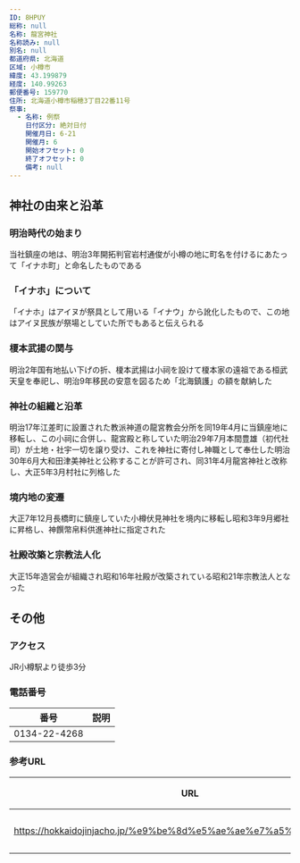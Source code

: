 ```yaml
---
ID: 8HPUY
総称: null
名称: 龍宮神社
名称読み: null
別名: null
都道府県: 北海道
区域: 小樽市
緯度: 43.199879
経度: 140.99263
郵便番号: 159770
住所: 北海道小樽市稲穂3丁目22番11号
祭事:
  - 名称: 例祭
    日付区分: 絶対日付
    開催月日: 6-21
    開催月: 6
    開始オフセット: 0
    終了オフセット: 0
    備考: null
---
```


## 神社の由来と沿革

### 明治時代の始まり

当社鎮座の地は、明治3年開拓判官岩村通俊が小樽の地に町名を付けるにあたって「イナホ町」と命名したものである

### 「イナホ」について

「イナホ」はアイヌが祭具として用いる「イナウ」から訛化したもので、この地はアイヌ民族が祭場としていた所でもあると伝えられる

### 榎本武揚の関与

明治2年国有地払い下げの折、榎本武揚は小祠を設けて榎本家の遠祖である桓武天皇を奉祀し、明治9年移民の安意を図るため「北海鎮護」の額を献納した

### 神社の組織と沿革

明治17年江差町に設置された教派神道の龍宮教会分所を同19年4月に当鎮座地に移転し、この小祠に合併し、龍宮殿と称していた明治29年7月本間豊雄（初代社司）が土地・社宇一切を譲り受け、これを神社に寄付し神職として奉仕した明治30年6月大和田津美神社と公称することが許可され、同31年4月龍宮神社と改称し、大正5年3月村社に列格した

### 境内地の変遷

大正7年12月長橋町に鎮座していた小樽伏見神社を境内に移転し昭和3年9月郷社に昇格し、神饌幣帛料供進神社に指定された

### 社殿改築と宗教法人化

大正15年造営会が組織され昭和16年社殿が改築されている昭和21年宗教法人となった

## その他

### アクセス

JR小樽駅より徒歩3分

### 電話番号

| 番号         | 説明 |
| ------------ | ---- |
| 0134-22-4268 |      |

### 参考URL

| URL                                                               | 説明   |
| ----------------------------------------------------------------- | ------ |
| https://hokkaidojinjacho.jp/%e9%be%8d%e5%ae%ae%e7%a5%9e%e7%a4%be/ | 神社庁 |
